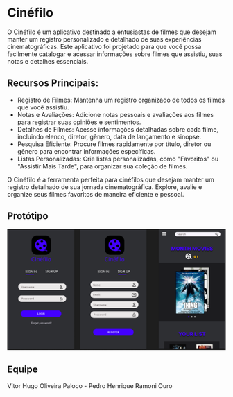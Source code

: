 <!DOCTYPE html>
<html>
<body>
    <h1>Cinéfilo</h1>
    <p>O Cinéfilo é um aplicativo destinado a entusiastas de filmes que desejam manter um registro personalizado e detalhado de suas experiências cinematográficas. Este aplicativo foi projetado para que você possa facilmente catalogar e acessar informações sobre filmes que assistiu, suas notas e detalhes essenciais.</p>

  <h2>Recursos Principais:</h2>
  <ul>
      <li>Registro de Filmes: Mantenha um registro organizado de todos os filmes que você assistiu.</li>
      <li>Notas e Avaliações: Adicione notas pessoais e avaliações aos filmes para registrar suas opiniões e sentimentos.</li>
      <li>Detalhes de Filmes: Acesse informações detalhadas sobre cada filme, incluindo elenco, diretor, gênero, data de lançamento e sinopse.</li>
      <li>Pesquisa Eficiente: Procure filmes rapidamente por título, diretor ou gênero para encontrar informações específicas.</li>
      <li>Listas Personalizadas: Crie listas personalizadas, como "Favoritos" ou "Assistir Mais Tarde", para organizar sua coleção de filmes.</li>
  </ul>

  <p>O Cinéfilo é a ferramenta perfeita para cinéfilos que desejam manter um registro detalhado de sua jornada cinematográfica. Explore, avalie e organize seus filmes favoritos de maneira eficiente e pessoal.</p>
  
  <h2> Protótipo </h2>
  <img src="Cinéfilo.png" alt="CinéfiloPrototipo" >

  <h2> Equipe </h2>
  <p> Vitor Hugo Oliveira Paloco - Pedro Henrique Ramoni Ouro </p>
</body>
</html>

